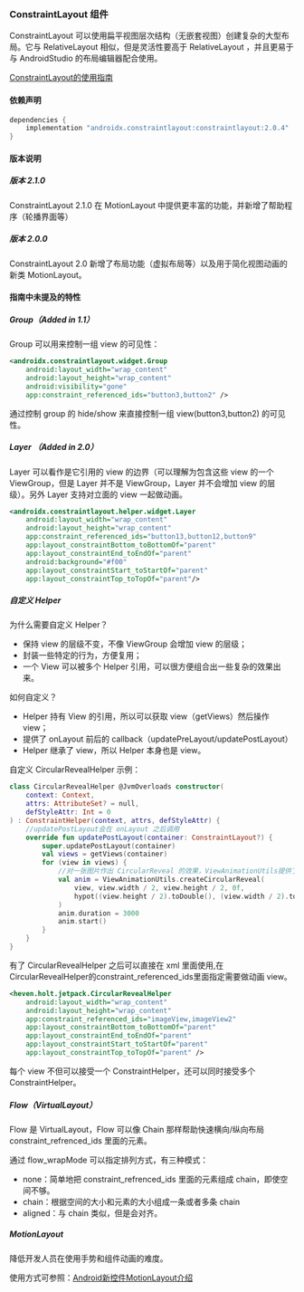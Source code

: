 ### ConstraintLayout 组件

ConstraintLayout 可以使用扁平视图层次结构（无嵌套视图）创建复杂的大型布局。它与 RelativeLayout 相似，但是灵活性要高于 RelativeLayout ，并且更易于与 AndroidStudio 的布局编辑器配合使用。

[ConstraintLayout的使用指南](https://developer.android.com/training/constraint-layout)

#### 依赖声明

```groovy
dependencies {
    implementation "androidx.constraintlayout:constraintlayout:2.0.4"
}
```

#### 版本说明

##### 版本 2.1.0

ConstraintLayout 2.1.0 在 MotionLayout 中提供更丰富的功能，并新增了帮助程序（轮播界面等）

##### 版本 2.0.0

ConstraintLayout 2.0 新增了布局功能（虚拟布局等）以及用于简化视图动画的新类 MotionLayout。

#### 指南中未提及的特性

##### Group（Added in 1.1）

Group 可以用来控制一组 view 的可见性：

```xml
<androidx.constraintlayout.widget.Group
    android:layout_width="wrap_content"
    android:layout_height="wrap_content"
    android:visibility="gone"
    app:constraint_referenced_ids="button3,button2" />
```

通过控制 group 的 hide/show 来直接控制一组 view(button3,button2) 的可见性。

##### Layer （Added in 2.0）

Layer 可以看作是它引用的 view 的边界（可以理解为包含这些 view 的一个 ViewGroup，但是 Layer 并不是 ViewGroup，Layer 并不会增加 view 的层级）。另外 Layer 支持对立面的 view 一起做动画。

```xml
<androidx.constraintlayout.helper.widget.Layer
    android:layout_width="wrap_content"
    android:layout_height="wrap_content"
    app:constraint_referenced_ids="button13,button12,button9"
    app:layout_constraintBottom_toBottomOf="parent"
    app:layout_constraintEnd_toEndOf="parent"
    android:background="#f00"
    app:layout_constraintStart_toStartOf="parent"
    app:layout_constraintTop_toTopOf="parent"/>
```

##### 自定义 Helper

为什么需要自定义 Helper？

- 保持 view 的层级不变，不像 ViewGroup 会增加 view 的层级；
- 封装一些特定的行为，方便复用；
- 一个 View 可以被多个 Helper 引用，可以很方便组合出一些复杂的效果出来。

如何自定义？

- Helper 持有 View 的引用，所以可以获取 view（getViews）然后操作 view；
- 提供了 onLayout 前后的 callback（updatePreLayout/updatePostLayout）
- Helper 继承了 view，所以 Helper 本身也是 view。

自定义 CircularRevealHelper 示例：

```kotlin
class CircularRevealHelper @JvmOverloads constructor(
    context: Context,
    attrs: AttributeSet? = null,
    defStyleAttr: Int = 0
) : ConstraintHelper(context, attrs, defStyleAttr) {
    //updatePostLayout会在 onLayout 之后调用
    override fun updatePostLayout(container: ConstraintLayout?) {
        super.updatePostLayout(container)
        val views = getViews(container)
        for (view in views) {
            //对一张图片作出 CircularReveal 的效果，ViewAnimationUtils提供了函数
            val anim = ViewAnimationUtils.createCircularReveal(
                view, view.width / 2, view.height / 2, 0f,
                hypot((view.height / 2).toDouble(), (view.width / 2).toDouble()).toFloat()
            )
            anim.duration = 3000
            anim.start()
        }
    }
}
```

有了 CircularRevealHelper 之后可以直接在 xml 里面使用,在CircularRevealHelper的constraint_referenced_ids里面指定需要做动画 view。

```xml
<heven.holt.jetpack.CircularRevealHelper
    android:layout_width="wrap_content"
    android:layout_height="wrap_content"
    app:constraint_referenced_ids="imageView,imageView2"
    app:layout_constraintBottom_toBottomOf="parent"
    app:layout_constraintEnd_toEndOf="parent"
    app:layout_constraintStart_toStartOf="parent"
    app:layout_constraintTop_toTopOf="parent" />
```

每个 view 不但可以接受一个 ConstraintHelper，还可以同时接受多个 ConstraintHelper。

##### Flow（VirtualLayout）

Flow 是 VirtualLayout，Flow 可以像 Chain 那样帮助快速横向/纵向布局 constraint_refrenced_ids 里面的元素。

通过 flow_wrapMode 可以指定排列方式，有三种模式：

- none：简单地把 constraint_refrenced_ids 里面的元素组成 chain，即使空间不够。
- chain：根据空间的大小和元素的大小组成一条或者多条 chain
- aligned：与 chain 类似，但是会对齐。

##### MotionLayout

降低开发人员在使用手势和组件动画的难度。	

使用方式可参照：[Android新控件MotionLayout介绍](https://blog.csdn.net/u013762572/article/details/90233221)